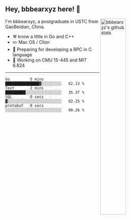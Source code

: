 ## Hey, bbbearxyz here! :wave:

<img align="right" alt="bbbearxyz's github stats" width="40%" src="https://github-readme-stats.vercel.app/api?username=bbbearxyz&show_icons=true">

I'm bbbearxyz, a postgraduate in USTC from GaoBeidian, China.

-   :hammer_and_pick:    know a little in Go and C++
-   :pencil2: Mac OS / Clion
-   :seedling: Preparing for developing a RPC in C language 
-   :thinking: Working on CMU 15-445 and MIT 6.824
---
<!--START_SECTION:waka-->

```text
Go         5 mins          ███████████████▓░░░░░░░░░   62.13 %
Text       2 mins          █████████░░░░░░░░░░░░░░░░   35.37 %
SQL        0 secs          ▓░░░░░░░░░░░░░░░░░░░░░░░░   02.25 %
protobuf   0 secs          ░░░░░░░░░░░░░░░░░░░░░░░░░   00.26 %
```

<!--END_SECTION:waka-->
